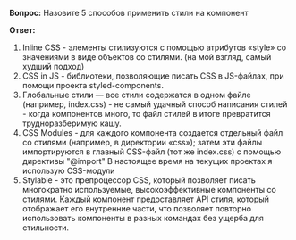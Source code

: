 **Вопрос:** Назовите 5 способов применить стили на компонент

**Ответ:**
1) Inline CSS - элементы стилизуются с помощью атрибутов «style» со значениями в виде объектов со стилями. (на мой взгляд, самый худший подход)
2) CSS in JS - библиотеки, позволяющие писать CSS в JS-файлах, при помощи проекта styled-components.
3) Глобальные стили — все стили содержатся в одном файле (например, index.css) - не самый удачный способ написания стилей - когда компонентов много, то файл стилей в итоге превратится трудноразберимую кашу.
4) CSS Modules - для каждого компонента создается отдельный файл со стилями (например, в директории «css»); затем эти файлы импортируются в главный CSS-файл (тот же index.css) с помощью директивы "@import" В настоящее время на текущих проектах я использую CSS-модули
5) Stylable - это препроцессор CSS, который позволяет писать многократно используемые, высокоэффективные компоненты со стилями. Каждый компонент предоставляет API стиля, который отображает его внутренние части, что позволяет повторно использовать компоненты в разных командах без ущерба для стильности.
